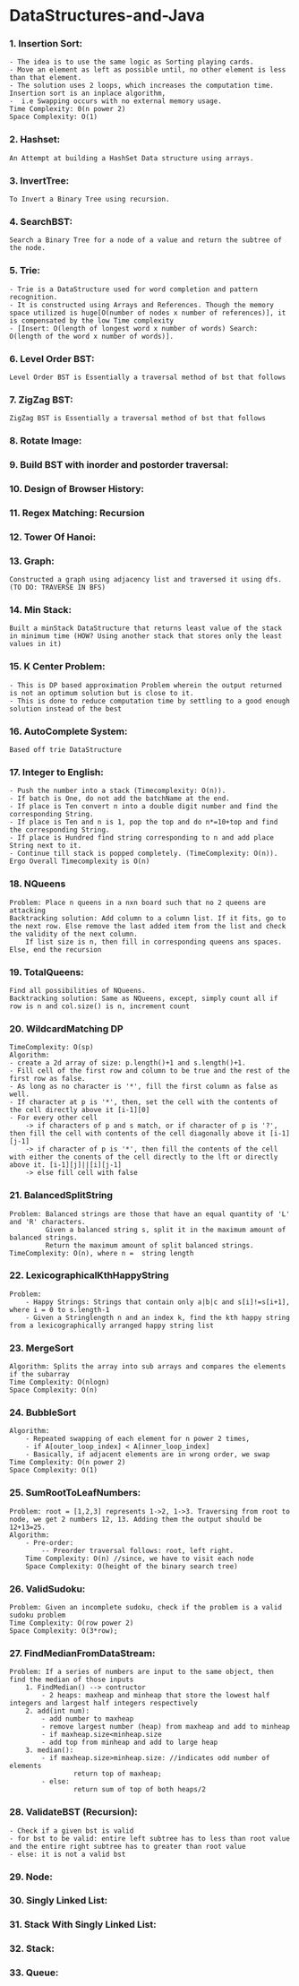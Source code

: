 # DataStructures-and-Java

### 1. Insertion Sort:
    - The idea is to use the same logic as Sorting playing cards. 
    - Move an element as left as possible until, no other element is less than that element.  
    - The solution uses 2 loops, which increases the computation time. Insertion sort is an inplace algorithm,
    -  i.e Swapping occurs with no external memory usage.
    Time Complexity: 0(n power 2)
    Space Complexity: O(1)
  
### 2. Hashset:
    An Attempt at building a HashSet Data structure using arrays.

### 3. InvertTree:
    To Invert a Binary Tree using recursion.  
  
 ### 4. SearchBST:
    Search a Binary Tree for a node of a value and return the subtree of the node.

### 5. Trie:
    - Trie is a DataStructure used for word completion and pattern recognition. 
    - It is constructed using Arrays and References. Though the memory space utilized is huge[O(number of nodes x number of references)], it is compensated by the low Time complexity 
    - [Insert: O(length of longest word x number of words) Search: O(length of the word x number of words)].

### 6. Level Order BST:
    Level Order BST is Essentially a traversal method of bst that follows 
  
 ### 7. ZigZag BST:
    ZigZag BST is Essentially a traversal method of bst that follows
 
 ### 8. Rotate Image:
 
 ### 9. Build BST with inorder and postorder traversal:

### 10. Design of Browser History:

### 11. Regex Matching: Recursion

### 12. Tower Of Hanoi: 

### 13. Graph:
    Constructed a graph using adjacency list and traversed it using dfs. (TO DO: TRAVERSE IN BFS)
    
### 14. Min Stack:
    Built a minStack DataStructure that returns least value of the stack in minimum time (HOW? Using another stack that stores only the least values in it)
    
### 15. K Center Problem:
    - This is DP based approximation Problem wherein the output returned is not an optimum solution but is close to it. 
    - This is done to reduce computation time by settling to a good enough solution instead of the best

### 16. AutoComplete System:
    Based off trie DataStructure

### 17. Integer to English:
    - Push the number into a stack (Timecomplexity: O(n)). 
    - If batch is One, do not add the batchName at the end. 
    - If place is Ten convert n into a double digit number and find the corresponding String. 
    - If place is Ten and n is 1, pop the top and do n*=10+top and find the corresponding String. 
    - If place is Hundred find string corresponding to n and add place String next to it. 
    - Continue till stack is popped completely. (TimeComplexity: O(n)). Ergo Overall Timecomplexity is O(n)
    
### 18. NQueens
    Problem: Place n queens in a nxn board such that no 2 queens are attacking
    Backtracking solution: Add column to a column list. If it fits, go to the next row. Else remove the last added item from the list and check the validity of the next column. 
        If list size is n, then fill in corresponding queens ans spaces. Else, end the recursion

### 19. TotalQueens:
    Find all possibilities of NQueens.
    Backtracking solution: Same as NQueens, except, simply count all if row is n and col.size() is n, increment count

### 20. WildcardMatching DP
    TimeComplexity: O(sp)
    Algorithm: 
    - create a 2d array of size: p.length()+1 and s.length()+1. 
    - Fill cell of the first row and column to be true and the rest of the first row as false. 
    - As long as no character is '*', fill the first column as false as well. 
    - If character at p is '*', then, set the cell with the contents of the cell directly above it [i-1][0]
    - For every other cell
        -> if characters of p and s match, or if character of p is '?', then fill the cell with contents of the cell diagonally above it [i-1][j-1]
        -> if character of p is '*', then fill the contents of the cell with either the conents of the cell directly to the lft or directly above it. [i-1][j]||[i][j-1]
        -> else fill cell with false
        
### 21. BalancedSplitString
    Problem: Balanced strings are those that have an equal quantity of 'L' and 'R' characters.
             Given a balanced string s, split it in the maximum amount of balanced strings.
             Return the maximum amount of split balanced strings.
    TimeComplexity: O(n), where n =  string length

### 22. LexicographicalKthHappyString
    Problem: 
        - Happy Strings: Strings that contain only a|b|c and s[i]!=s[i+1], where i = 0 to s.length-1
        - Given a Stringlength n and an index k, find the kth happy string from a lexicographically arranged happy string list

### 23. MergeSort
    Algorithm: Splits the array into sub arrays and compares the elements if the subarray
    Time Complexity: O(nlogn)
    Space Complexity: O(n)
    
### 24. BubbleSort
    Algorithm: 
        - Repeated swapping of each element for n power 2 times, 
        - if A[outer_loop_index] < A[inner_loop_index] 
        - Basically, if adjacent elements are in wrong order, we swap
    Time Complexity: O(n power 2)
    Space Complexity: O(1)

### 25.  SumRootToLeafNumbers:
    Problem: root = [1,2,3] represents 1->2, 1->3. Traversing from root to node, we get 2 numbers 12, 13. Adding them the output should be 12+13=25.
    Algorithm:
        - Pre-order:
            -- Preorder traversal follows: root, left right. 
        Time Complexity: O(n) //since, we have to visit each node
        Space Complexity: O(height of the binary search tree)        

### 26. ValidSudoku:
    Problem: Given an incomplete sudoku, check if the problem is a valid sudoku problem
    Time Complexity: O(row power 2)
    Space Complexity: O(3*row);

### 27. FindMedianFromDataStream:
    Problem: If a series of numbers are input to the same object, then find the median of those inputs
        1. FindMedian() --> contructor
            - 2 heaps: maxheap and minheap that store the lowest half integers and largest half integers respectively
        2. add(int num):
            - add number to maxheap
            - remove largest number (heap) from maxheap and add to minheap
            - if maxheap.size<minheap.size
            - add top from minheap and add to large heap
        3. median():
            - if maxheap.size>minheap.size: //indicates odd number of elements
                    return top of maxheap;
            - else:
                    return sum of top of both heaps/2 
        
### 28. ValidateBST (Recursion):
    - Check if a given bst is valid
    - for bst to be valid: entire left subtree has to less than root value and the entire right subtree has to greater than root value
    - else: it is not a valid bst
    
### 29. Node:
### 30. Singly Linked List:
### 31. Stack With Singly Linked List:
### 32. Stack:
### 33. Queue: 
